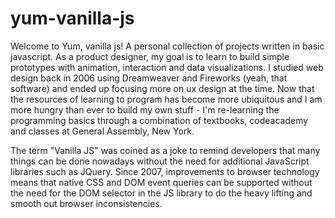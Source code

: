 # yum-vanilla-js
Welcome to Yum, vanilla js! A personal collection of projects written in basic javascript. As a product designer, my goal is to learn to build simple prototypes with animation, interaction and data visualizations. I studied web design back in 2006 using Dreamweaver and Fireworks (yeah, that software) and ended up focusing more on ux design at the time. Now that the resources of learning to program has become more ubiquitous and I am more hungry than ever to build my own stuff - I'm re-learning the programming basics through a combination of textbooks, codeacademy and classes at General Assembly, New York.   

The term "Vanilla JS" was coined as a joke to remind developers that many things can be done nowadays without the need for additional JavaScript libraries such as JQuery. Since 2007, improvements to browser technology means that native CSS and DOM event queries can be supported without the need for the DOM selector in the JS library to do the heavy lifting and smooth out browser inconsistencies.  


